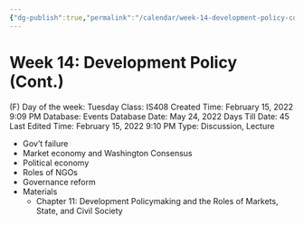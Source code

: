 ```yaml
---
{"dg-publish":true,"permalink":"/calendar/week-14-development-policy-cont/"}
---
```


# Week 14: Development Policy (Cont.)

(F) Day of the week: Tuesday
Class: IS408
Created Time: February 15, 2022 9:09 PM
Database: Events Database
Date: May 24, 2022
Days Till Date: 45
Last Edited Time: February 15, 2022 9:10 PM
Type: Discussion, Lecture

- Gov’t failure
- Market economy and Washington Consensus
- Political economy
- Roles of NGOs
- Governance reform
- Materials
    - Chapter 11: Development Policymaking and the Roles of Markets, State, and Civil Society